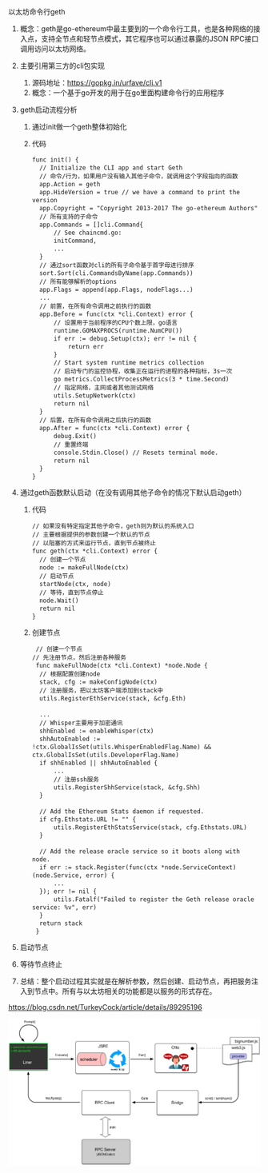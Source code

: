 以太坊命令行geth

1. 概念：geth是go-ethereum中最主要到的一个命令行工具，也是各种网络的接入点，支持全节点和轻节点模式，其它程序也可以通过暴露的JSON RPC接口调用访问以太坊网络。

2. 主要引用第三方的cli包实现
   1. 源码地址：https://gopkg.in/urfave/cli.v1
   2. 概念：一个基于go开发的用于在go里面构建命令行的应用程序 

3. geth启动流程分析

   1. 通过init做一个geth整体初始化

   2. 代码

      ```
      func init() {
      	// Initialize the CLI app and start Geth
      	// 命令/行为，如果用户没有输入其他子命令，就调用这个字段指向的函数
      	app.Action = geth
      	app.HideVersion = true // we have a command to print the version
      	app.Copyright = "Copyright 2013-2017 The go-ethereum Authors"
      	// 所有支持的子命令
      	app.Commands = []cli.Command{
      		// See chaincmd.go:
      		initCommand,
      		...
      	}
      	// 通过sort函数对cli的所有子命令基于首字母进行排序
      	sort.Sort(cli.CommandsByName(app.Commands))
      	// 所有能够解析的options
      	app.Flags = append(app.Flags, nodeFlags...)
      	...
      	// 前置，在所有命令调用之前执行的函数
      	app.Before = func(ctx *cli.Context) error {
      		// 设置用于当前程序的CPU个数上限，go语言
      		runtime.GOMAXPROCS(runtime.NumCPU())
      		if err := debug.Setup(ctx); err != nil {
      			return err
      		}
      		// Start system runtime metrics collection
      		// 启动专门的监控协程，收集正在运行的进程的各种指标，3s一次
      		go metrics.CollectProcessMetrics(3 * time.Second)
      		// 指定网络，主网或者其他测试网络
      		utils.SetupNetwork(ctx)
      		return nil
      	}
      	// 后置，在所有命令调用之后执行的函数
      	app.After = func(ctx *cli.Context) error {
      		debug.Exit()
      		// 重置终端
      		console.Stdin.Close() // Resets terminal mode.
      		return nil
      	}
      }
      
      ```

4. 通过geth函数默认启动（在没有调用其他子命令的情况下默认启动geth）

   1. 代码

      ```
      // 如果没有特定指定其他子命令，geth则为默认的系统入口
      // 主要根据提供的参数创建一个默认的节点
      // 以阻塞的方式来运行节点，直到节点被终止
      func geth(ctx *cli.Context) error {
      	// 创建一个节点
      	node := makeFullNode(ctx)
      	// 启动节点
      	startNode(ctx, node)
      	// 等待，直到节点停止
      	node.Wait()
      	return nil
      }
      ```

   2. 创建节点

      ```
	   // 创建一个节点
      // 先注册节点，然后注册各种服务
	   func makeFullNode(ctx *cli.Context) *node.Node {
      	// 根据配置创建node
      	stack, cfg := makeConfigNode(ctx)
      	// 注册服务，把以太坊客户端添加到stack中
	   	utils.RegisterEthService(stack, &cfg.Eth)
	   
	   	...
	   	// Whisper主要用于加密通讯
	   	shhEnabled := enableWhisper(ctx)
	   	shhAutoEnabled := !ctx.GlobalIsSet(utils.WhisperEnabledFlag.Name) && ctx.GlobalIsSet(utils.DeveloperFlag.Name)
	   	if shhEnabled || shhAutoEnabled {
	   		...
	   		// 注册ssh服务
	   		utils.RegisterShhService(stack, &cfg.Shh)
	   	}
	   
	   	// Add the Ethereum Stats daemon if requested.
	   	if cfg.Ethstats.URL != "" {
	   		utils.RegisterEthStatsService(stack, cfg.Ethstats.URL)
	   	}
	   
	   	// Add the release oracle service so it boots along with node.
	   	if err := stack.Register(func(ctx *node.ServiceContext) (node.Service, error) {
	   		...
	   	}); err != nil {
	   		utils.Fatalf("Failed to register the Geth release oracle service: %v", err)
	   	}
	   	return stack
	   }
	   ```

5. 启动节点
6. 等待节点终止
7. 总结：整个启动过程其实就是在解析参数，然后创建、启动节点，再把服务注入到节点中。所有与以太坊相关的功能都是以服务的形式存在。





https://blog.csdn.net/TurkeyCock/article/details/89295196

![img](images/eth-source-code-console.png)

